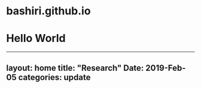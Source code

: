 # bashiri.github.io
# Hello World
---
layout: home
title: "Research"
Date: 2019-Feb-05
categories: update
---
